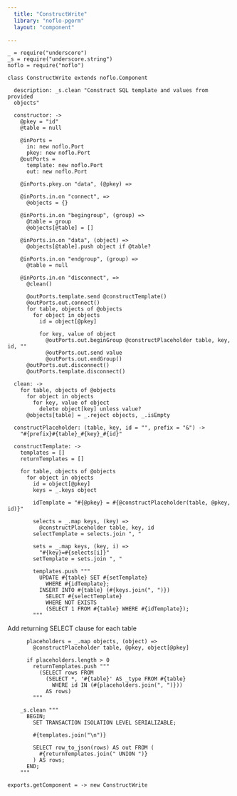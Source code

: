 ```yaml
---
  title: "ConstructWrite"
  library: "noflo-pgorm"
  layout: "component"

---
```


    _ = require("underscore")
    _s = require("underscore.string")
    noflo = require("noflo")
    
    class ConstructWrite extends noflo.Component
    
      description: _s.clean "Construct SQL template and values from provided
      objects"
    
      constructor: ->
        @pkey = "id"
        @table = null
    
        @inPorts =
          in: new noflo.Port
          pkey: new noflo.Port
        @outPorts =
          template: new noflo.Port
          out: new noflo.Port
    
        @inPorts.pkey.on "data", (@pkey) =>
    
        @inPorts.in.on "connect", =>
          @objects = {}
    
        @inPorts.in.on "begingroup", (group) =>
          @table = group
          @objects[@table] = []
    
        @inPorts.in.on "data", (object) =>
          @objects[@table].push object if @table?
    
        @inPorts.in.on "endgroup", (group) =>
          @table = null
    
        @inPorts.in.on "disconnect", =>
          @clean()
    
          @outPorts.template.send @constructTemplate()
          @outPorts.out.connect()
          for table, objects of @objects
            for object in objects
              id = object[@pkey]
    
              for key, value of object
                @outPorts.out.beginGroup @constructPlaceholder table, key, id, ""
                @outPorts.out.send value
                @outPorts.out.endGroup()
          @outPorts.out.disconnect()
          @outPorts.template.disconnect()
    
      clean: ->
        for table, objects of @objects
          for object in objects
            for key, value of object
              delete object[key] unless value?
          @objects[table] = _.reject objects, _.isEmpty
    
      constructPlaceholder: (table, key, id = "", prefix = "&") ->
        "#{prefix}#{table}_#{key}_#{id}"
    
      constructTemplate: ->
        templates = []
        returnTemplates = []
    
        for table, objects of @objects
          for object in objects
            id = object[@pkey]
            keys = _.keys object
    
            idTemplate = "#{@pkey} = #{@constructPlaceholder(table, @pkey, id)}"
    
            selects = _.map keys, (key) =>
              @constructPlaceholder table, key, id
            selectTemplate = selects.join ", "
    
            sets = _.map keys, (key, i) =>
              "#{key}=#{selects[i]}"
            setTemplate = sets.join ", "
    
            templates.push """
              UPDATE #{table} SET #{setTemplate}
                WHERE #{idTemplate};
              INSERT INTO #{table} (#{keys.join(", ")})
                SELECT #{selectTemplate}
                WHERE NOT EXISTS
                (SELECT 1 FROM #{table} WHERE #{idTemplate});
            """
    

Add returning SELECT clause for each table

          placeholders = _.map objects, (object) =>
            @constructPlaceholder table, @pkey, object[@pkey]
    
          if placeholders.length > 0
            returnTemplates.push """
              (SELECT rows FROM
                (SELECT *, '#{table}' AS _type FROM #{table}
                  WHERE id IN (#{placeholders.join(", ")}))
                AS rows)
            """
    
        _s.clean """
          BEGIN;
            SET TRANSACTION ISOLATION LEVEL SERIALIZABLE;
    
            #{templates.join("\n")}
    
            SELECT row_to_json(rows) AS out FROM (
              #{returnTemplates.join(" UNION ")}
            ) AS rows;
          END;
        """
    
    exports.getComponent = -> new ConstructWrite
    
